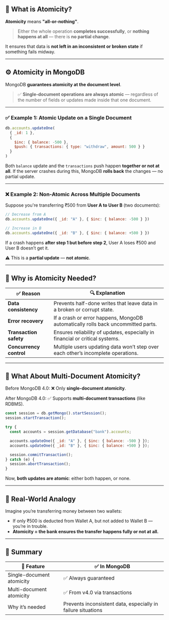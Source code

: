 ## 🧨 What is **Atomicity**?

**Atomicity** means **"all-or-nothing"**.

> Either the whole operation **completes successfully**, or **nothing happens at all** — there is **no partial change**.

It ensures that data is **not left in an inconsistent or broken state** if something fails midway.

---

## ⚙️ **Atomicity in MongoDB**

MongoDB **guarantees atomicity at the document level**.

> ✅ **Single-document operations are always atomic** — regardless of the number of fields or updates made inside that one document.

---

### ✅ Example 1: Atomic Update on a Single Document

```js
db.accounts.updateOne(
  { _id: 1 },
  {
    $inc: { balance: -500 },
    $push: { transactions: { type: "withdraw", amount: 500 } }
  }
)
```

Both `balance` update and the `transactions` push happen **together or not at all**.
If the server crashes during this, MongoDB **rolls back** the changes — no partial update.

---

### ❌ Example 2: Non-Atomic Across Multiple Documents

Suppose you're transferring ₹500 from **User A to User B** (two documents):

```js
// Decrease from A
db.accounts.updateOne({ _id: "A" }, { $inc: { balance: -500 } })

// Increase in B
db.accounts.updateOne({ _id: "B" }, { $inc: { balance: +500 } })
```

If a crash happens **after step 1 but before step 2**, User A loses ₹500 and User B doesn’t get it.

⚠️ This is a **partial update** — **not atomic**.

---

## 🧩 Why is Atomicity Needed?

| ✅ Reason                | 🔍 Explanation                                                                   |
| ----------------------- | -------------------------------------------------------------------------------- |
| **Data consistency**    | Prevents half-done writes that leave data in a broken or corrupt state.          |
| **Error recovery**      | If a crash or error happens, MongoDB automatically rolls back uncommitted parts. |
| **Transaction safety**  | Ensures reliability of updates, especially in financial or critical systems.     |
| **Concurrency control** | Multiple users updating data won’t step over each other’s incomplete operations. |

---

## 🧪 What About Multi-Document Atomicity?

Before MongoDB 4.0: ❌ Only **single-document atomicity**.

After MongoDB 4.0: ✅ Supports **multi-document transactions** (like RDBMS).

```js
const session = db.getMongo().startSession();
session.startTransaction();

try {
  const accounts = session.getDatabase("bank").accounts;

  accounts.updateOne({ _id: "A" }, { $inc: { balance: -500 } });
  accounts.updateOne({ _id: "B" }, { $inc: { balance: +500 } });

  session.commitTransaction();
} catch (e) {
  session.abortTransaction();
}
```

Now, **both updates are atomic**: either both happen, or none.

---

## 🚀 Real-World Analogy

Imagine you’re transferring money between two wallets:

* If only ₹500 is deducted from Wallet A, but not added to Wallet B — you’re in trouble.
* **Atomicity = the bank ensures the transfer happens fully or not at all.**

---

## 📌 Summary

| 🔑 Feature                | ✅ In MongoDB                                               |
| ------------------------- | ------------------------------------------------------------ |
| Single-document atomicity | ✅ Always guaranteed                                         |
| Multi-document atomicity  | ✅ From v4.0 via transactions                                |
| Why it’s needed           | Prevents inconsistent data, especially in failure situations |